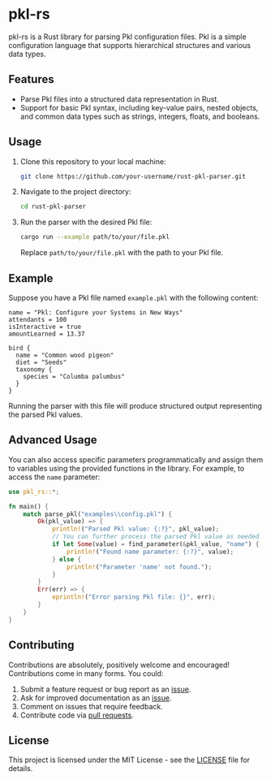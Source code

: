 # pkl-rs

pkl-rs is a Rust library for parsing Pkl configuration files. Pkl is a simple configuration language that supports hierarchical structures and various data types.

## Features

- Parse Pkl files into a structured data representation in Rust.
- Support for basic Pkl syntax, including key-value pairs, nested objects, and common data types such as strings, integers, floats, and booleans.

## Usage

1. Clone this repository to your local machine:

   ```bash
   git clone https://github.com/your-username/rust-pkl-parser.git
   ```

2. Navigate to the project directory:

   ```bash
   cd rust-pkl-parser
   ```

3. Run the parser with the desired Pkl file:

   ```bash
   cargo run --example path/to/your/file.pkl
   ```

   Replace `path/to/your/file.pkl` with the path to your Pkl file.

## Example

Suppose you have a Pkl file named `example.pkl` with the following content:

```pkl
name = "Pkl: Configure your Systems in New Ways"
attendants = 100
isInteractive = true
amountLearned = 13.37

bird {
  name = "Common wood pigeon"
  diet = "Seeds"
  taxonomy {
    species = "Columba palumbus"
  }
}
```

Running the parser with this file will produce structured output representing the parsed Pkl values.

## Advanced Usage

You can also access specific parameters programmatically and assign them to variables using the provided functions in the library. For example, to access the `name` parameter:

```rust
use pkl_rs::*;

fn main() {
    match parse_pkl("examples\\config.pkl") {
        Ok(pkl_value) => {
            println!("Parsed Pkl value: {:?}", pkl_value);
            // You can further process the parsed Pkl value as needed
            if let Some(value) = find_parameter(&pkl_value, "name") {
                println!("Found name parameter: {:?}", value);
            } else {
                println!("Parameter 'name' not found.");
            }
        }
        Err(err) => {
            eprintln!("Error parsing Pkl file: {}", err);
        }
    }
}
```

## Contributing

Contributions are absolutely, positively welcome and encouraged! Contributions
come in many forms. You could:

  1. Submit a feature request or bug report as an [issue].
  2. Ask for improved documentation as an [issue].
  3. Comment on issues that require feedback.
  4. Contribute code via [pull requests].

[issue]: https://github.com/ladroid/pkl-rs/issues
[pull requests]: https://github.com/ladroid/pkl-rs/pulls

## License

This project is licensed under the MIT License - see the [LICENSE](LICENSE) file for details.